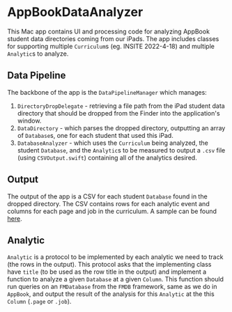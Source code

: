 # AppBookDataAnalyzer

This Mac app contains UI and processing code for analyzing AppBook student data directories coming from our iPads. The app includes classes for supporting multiple `Curriculum`s (eg. INSITE 2022-4-18) and multiple `Analytic`s to analyze. 

## Data Pipeline

The backbone of the app is the `DataPipelineManager` which manages:
1. `DirectoryDropDelegate` - retrieving a file path from the iPad student data directory that should be dropped from the Finder into the application's window. 
2. `DataDirectory` - which parses the dropped directory, outputting an array of `Database`s, one for each student that used this iPad.
3. `DatabaseAnalyzer` - which uses the `Curriculum` being analyzed, the student `Database`, and the `Analytic`s to be measured to output a `.csv` file (using `CSVOutput.swift`) containing all of the analytics desired. 


## Output

The output of the app is a CSV for each student `Database` found in the dropped directory. The CSV contains rows for each analytic event and columns for each page and job in the curriculum. A sample can be found [here](https://docs.google.com/spreadsheets/d/1wf1Ktjs9QQae_LsRDzpw8R-5H3Ca-w8_nnALRSP_fyI/edit?usp=sharing).

## Analytic

`Analytic` is a protocol to be implemented by each analytic we need to track (the rows in the output). This protocol asks that the implementing class have `title` (to be used as the row title in the output) and implement a function to analyze a given `Database` at a given `Column`. This function should run queries on an `FMDatabase` from the `FMDB` framework, same as we do in `AppBook`, and output the result of the analysis for this `Analytic` at the this `Column` (`.page` or `.job`). 